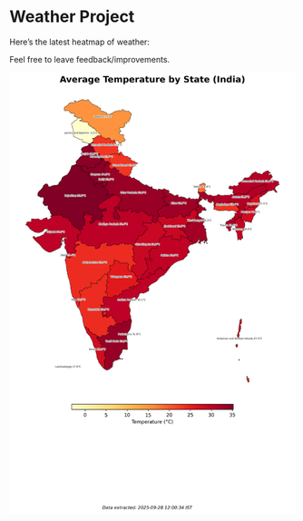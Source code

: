 # Weather Project

Here’s the latest heatmap of weather:

Feel free to leave feedback/improvements.

![India Heatmap](docs/assets/india_heatmap.png?v=D8D60C)
